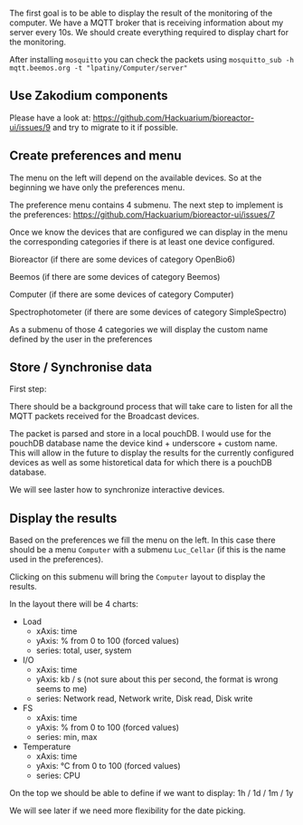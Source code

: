 The first goal is to be able to display the result of the monitoring of the computer. We have a MQTT
broker that is receiving information about my server every 10s. We should create everything required to display chart
for the monitoring.

After installing `mosquitto` you can check the packets using `mosquitto_sub -h mqtt.beemos.org -t "lpatiny/Computer/server"`

## Use Zakodium components

Please have a look at: https://github.com/Hackuarium/bioreactor-ui/issues/9 and try to migrate to it if possible.

## Create preferences and menu

The menu on the left will depend on the available devices. So at the beginning we have only the preferences menu.

The preference menu contains 4 submenu. The next step to implement is the preferences: https://github.com/Hackuarium/bioreactor-ui/issues/7

Once we know the devices that are configured we can display in the menu the corresponding categories if there is at least one device configured.

Bioreactor (if there are some devices of category OpenBio6)

Beemos (if there are some devices of category Beemos)

Computer (if there are some devices of category Computer)

Spectrophotometer (if there are some devices of category SimpleSpectro)

As a submenu of those 4 categories we will display the custom name defined by the user in the preferences

## Store / Synchronise data

First step:

There should be a background process that will take care to listen for all the MQTT packets received for the Broadcast devices.

The packet is parsed and store in a local pouchDB. I would use for the pouchDB database name the device kind + underscore + custom name. This will allow in the future to display the results for the currently configured devices as well as some
historetical data for which there is a pouchDB database.

We will see laster how to synchronize interactive devices.

## Display the results

Based on the preferences we fill the menu on the left. In this case there should be a menu `Computer` with a submenu `Luc_Cellar` (if this is the name used in the preferences).

Clicking on this submenu will bring the `Computer` layout to display the results.

In the layout there will be 4 charts:

- Load
  - xAxis: time
  - yAxis: % from 0 to 100 (forced values)
  - series: total, user, system
- I/O
  - xAxis: time
  - yAxis: kb / s (not sure about this per second, the format is wrong seems to me)
  - series: Network read, Network write, Disk read, Disk write
- FS
  - xAxis: time
  - yAxis: % from 0 to 100 (forced values)
  - series: min, max
- Temperature
  - xAxis: time
  - yAxis: °C from 0 to 100 (forced values)
  - series: CPU

On the top we should be able to define if we want to display:
1h / 1d / 1m / 1y

We will see later if we need more flexibility for the date picking.
